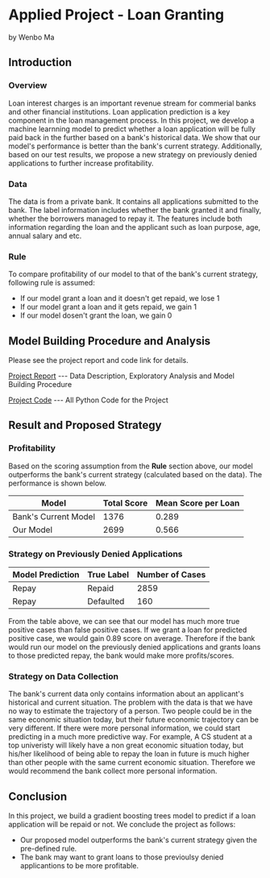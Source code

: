 # Applied Project - Loan Granting
by Wenbo Ma

## Introduction

### Overview

Loan interest charges is an important revenue stream for commerial banks and other financial institutions. Loan application prediction is a key component in the loan management process. In this project, we develop a machine learnning model to predict whether a loan application will be fully paid back in the further based on a bank's historical data. We show that our model's performance is better than the bank's current strategy. Additionally, based on our test results, we propose a new strategy on previously denied applications to further increase profitability. 

### Data

The data is from a private bank. It contains all applications submitted to the bank. The label information includes whether the bank granted it and finally, whether the borrowers managed to repay it. The features include both information regarding the loan and the applicant such as loan purpose, age, annual salary and etc.

### Rule

To compare profitability of our model to that of the bank's current strategy, following rule is assumed:

  * If our model grant a loan and it doesn't get repaid, we lose 1
  * If our model grant a loan and it gets repaid, we gain 1
  * If our model dosen't grant the loan, we gain 0

## Model Building Procedure and Analysis

Please see the project report and code link for details.

[Project Report](https://github.com/wenbo5565/AppliedProject_GrantingLoan/blob/master/Project_Report__Loan_Granting.pdf) --- Data Description, Exploratory Analysis and Model Building Procedure

[Project Code](https://github.com/wenbo5565/AppliedProject_GrantingLoan/blob/master/GrantingLoan%20core.py) --- All Python Code for the Project

## Result and Proposed Strategy

### Profitability

Based on the scoring assumption from the **Rule** section above, our model outperforms the bank's current strategy (calculated based on the data). The performance is shown below.

| Model | Total Score | Mean Score per Loan
| --- | --- | ---- |
| Bank's Current Model | 1376 | 0.289 |
| Our Model | 2699 | 0.566 |

### Strategy on Previously Denied Applications

<!--<img src="https://github.com/wenbo5565/AppliedProject_GrantingLoan/blob/master/attachment/fp.JPG"  height="60%" width="60%">-->

| Model Prediction| True Label| Number of Cases
| --- | --- | ---- |
| Repay | Repaid| 2859 |
| Repay | Defaulted | 160 |

From the table above, we can see that our model has much more true positive cases than false positive cases. If we grant a loan for predicted positive case, we would gain 0.89 score on average. Therefore if the bank would run our model on the previously denied applications and grants loans to those predicted repay, the bank would make more profits/scores.

### Strategy on Data Collection

The bank's current data only contains information about an applicant's historical and current situation. The problem with the data is that we have no way to estimate the trajectory of a person. Two people could be in the same economic situation today, but their future economic trajectory can be very different. If there were more personal information, we could start predicting in a much more predictive way. For example, A CS student at a top univeristy will likely have a non great economic situation today, but his/her likelihood of being able to repay the loan in future is much higher than other people with the same current economic situation. Therefore we would recommend the bank collect more personal information.

## Conclusion

In this project, we build a gradient boosting trees model to predict if a loan application will be repaid or not. We conclude the project as follows:

 * Our proposed model outperforms the bank's current strategy given the pre-defined rule.
 * The bank may want to grant loans to those previoulsy denied applicantions to be more profitable.


